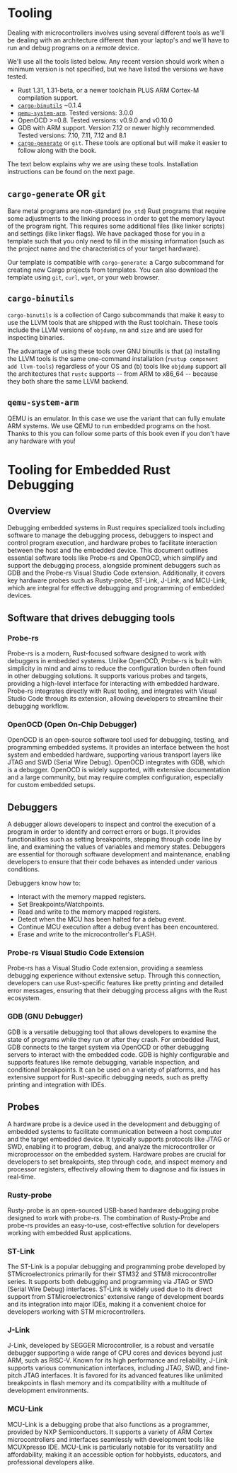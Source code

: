 # Tooling

Dealing with microcontrollers involves using several different tools as we'll be
dealing with an architecture different than your laptop's and we'll have to run
and debug programs on a *remote* device.

We'll use all the tools listed below. Any recent version should work when a
minimum version is not specified, but we have listed the versions we have
tested.

- Rust 1.31, 1.31-beta, or a newer toolchain PLUS ARM Cortex-M compilation
  support.
- [`cargo-binutils`](https://github.com/rust-embedded/cargo-binutils) ~0.1.4
- [`qemu-system-arm`](https://www.qemu.org/). Tested versions: 3.0.0
- OpenOCD >=0.8. Tested versions: v0.9.0 and v0.10.0
- GDB with ARM support. Version 7.12 or newer highly recommended. Tested
  versions: 7.10, 7.11, 7.12 and 8.1
- [`cargo-generate`](https://github.com/ashleygwilliams/cargo-generate) or `git`.
  These tools are optional but will make it easier to follow along with the book.

The text below explains why we are using these tools. Installation instructions
can be found on the next page.

## `cargo-generate` OR `git`

Bare metal programs are non-standard (`no_std`) Rust programs that require some
adjustments to the linking process in order to get the memory layout of the program
right. This requires some additional files (like linker scripts) and 
settings (like linker flags). We have packaged those for you in a template
such that you only need to fill in the missing information (such as the project name and the
characteristics of your target hardware).

Our template is compatible with `cargo-generate`: a Cargo subcommand for
creating new Cargo projects from templates. You can also download the
template using `git`, `curl`, `wget`, or your web browser.

## `cargo-binutils`

`cargo-binutils` is a collection of Cargo subcommands that make it easy to use
the LLVM tools that are shipped with the Rust toolchain. These tools include the
LLVM versions of `objdump`, `nm` and `size` and are used for inspecting
binaries.

The advantage of using these tools over GNU binutils is that (a) installing the
LLVM tools is the same one-command installation (`rustup component add
llvm-tools`) regardless of your OS and (b) tools like `objdump` support
all the architectures that `rustc` supports -- from ARM to x86_64 -- because
they both share the same LLVM backend.

## `qemu-system-arm`

QEMU is an emulator. In this case we use the variant that can fully emulate ARM
systems. We use QEMU to run embedded programs on the host. Thanks to this you
can follow some parts of this book even if you don't have any hardware with you!

# Tooling for Embedded Rust Debugging

## Overview

Debugging embedded systems in Rust requires specialized tools including software to manage the debugging process, debuggers to inspect and control program execution, and hardware probes to facilitate interaction between the host and the embedded device. This document outlines essential software tools like Probe-rs and OpenOCD, which simplify and support the debugging process, alongside prominent debuggers such as GDB and the Probe-rs Visual Studio Code extension. Additionally, it covers key hardware probes such as Rusty-probe, ST-Link, J-Link, and MCU-Link, which are integral for effective debugging and programming of embedded devices.

## Software that drives debugging tools

### Probe-rs

Probe-rs is a modern, Rust-focused software designed to work with debuggers in embedded systems. Unlike OpenOCD, Probe-rs is built with simplicity in mind and aims to reduce the configuration burden often found in other debugging solutions. It supports various probes and targets, providing a high-level interface for interacting with embedded hardware. Probe-rs integrates directly with Rust tooling, and integrates with Visual Studio Code through its extension, allowing developers to streamline their debugging workflow.


### OpenOCD (Open On-Chip Debugger)

OpenOCD is an open-source software tool used for debugging, testing, and programming embedded systems. It provides an interface between the host system and embedded hardware, supporting various transport layers like JTAG and SWD (Serial Wire Debug). OpenOCD integrates with GDB, which is a debugger. OpenOCD is widely supported, with extensive documentation and a large community, but may require complex configuration, especially for custom embedded setups.

## Debuggers

A debugger allows developers to inspect and control the execution of a program in order to identify and correct errors or bugs. It provides functionalities such as setting breakpoints, stepping through code line by line, and examining the values of variables and memory states. Debuggers are essential for thorough software development and maintenance, enabling developers to ensure that their code behaves as intended under various conditions.

Debuggers know how to:
 * Interact with the memory mapped registers. 
 * Set Breakpoints/Watchpoints.
 * Read and write to the memory mapped registers.
 * Detect when the MCU has been halted for a debug event.
 * Continue MCU execution after a debug event has been encountered.
 * Erase and write to the microcontroller's FLASH.

### Probe-rs Visual Studio Code Extension

Probe-rs has a Visual Studio Code extension, providing a seamless debugging experience without extensive setup. Through this connection, developers can use Rust-specific features like pretty printing and detailed error messages, ensuring that their debugging process aligns with the Rust ecosystem. 

### GDB (GNU Debugger) 

GDB is a versatile debugging tool that allows developers to examine the state of programs while they run or after they crash. For embedded Rust, GDB connects to the target system via OpenOCD or other debugging servers to interact with the embedded code. GDB is highly configurable and supports features like remote debugging, variable inspection, and conditional breakpoints. It can be used on a variety of platforms, and has extensive support for Rust-specific debugging needs, such as pretty printing and integration with IDEs.


## Probes

A hardware probe is a device used in the development and debugging of embedded systems to facilitate communication between a host computer and the target embedded device. It typically supports protocols like JTAG or SWD, enabling it to program, debug, and analyze the microcontroller or microprocessor on the embedded system. Hardware probes are crucial for developers to set breakpoints, step through code, and inspect memory and processor registers, effectively allowing them to diagnose and fix issues in real-time.

### Rusty-probe

Rusty-probe is an open-sourced USB-based hardware debugging probe designed to work with probe-rs. The combination of Rusty-Probe and probe-rs provides an easy-to-use, cost-effective solution for developers working with embedded Rust applications.

### ST-Link

The ST-Link is a popular debugging and programming probe developed by STMicroelectronics primarily for their STM32 and STM8 microcontroller series. It supports both debugging and programming via JTAG or SWD (Serial Wire Debug) interfaces. ST-Link is widely used due to its direct support from STMicroelectronics' extensive range of development boards and its integration into major IDEs, making it a convenient choice for developers working with STM microcontrollers.

### J-Link

J-Link, developed by SEGGER Microcontroller, is a robust and versatile debugger supporting a wide range of CPU cores and devices beyond just ARM, such as RISC-V. Known for its high performance and reliability, J-Link supports various communication interfaces, including JTAG, SWD, and fine-pitch JTAG interfaces. It is favored for its advanced features like unlimited breakpoints in flash memory and its compatibility with a multitude of development environments.

### MCU-Link

MCU-Link is a debugging probe that also functions as a programmer, provided by NXP Semiconductors. It supports a variety of ARM Cortex microcontrollers and interfaces seamlessly with development tools like MCUXpresso IDE. MCU-Link is particularly notable for its versatility and affordability, making it an accessible option for hobbyists, educators, and professional developers alike.